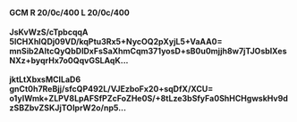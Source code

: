#### GCM R 20/0c/400 L 20/0c/400
**JsKvWzS/cTpbcqqA**<br/>**5lCHXhIQDj09VD/kqPtu3Rx5+NycOQ2pXyjL5+VaAA0=**<br/>**mnSib2AltcQyQbDlDxFsSaXhmCqm371yosD+sB0u0mjjh8w7jTJOsblXesNXz+byqrHx7o0QqvGSLAqK...**<br/><br/>
**jktLtXbxsMCILaD6**<br/>**gnCt0h7ReBjj/sfcQP492L/VJEzboFx20+sqDfX/XCU=**<br/>**o1yIWmk+ZLPV8LpAFSfPZcFoZHe0S/+8tLze3bSfyFa0ShHCHgwskHv9dzSBZbvZSKJjTOIprW2o/np5...**